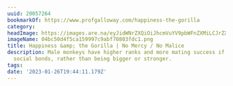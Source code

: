 ```yaml
---
uuid: 20057264
bookmarkOf: https://www.profgalloway.com/happiness-the-gorilla
category: 
headImage: https://images.are.na/eyJidWNrZXQiOiJhcmVuYV9pbWFnZXMiLCJrZXkiOiIyMDA1NzI2NC9vcmlnaW5hbF8wNGJjNTBkNGY1Y2ExNTk5OTdjOWFiZjcwODAzZmRjMS5wbmciLCJlZGl0cyI6eyJyZXNpemUiOnsid2lkdGgiOjEyMDAsImhlaWdodCI6MTIwMCwiZml0IjoiaW5zaWRlIiwid2l0aG91dEVubGFyZ2VtZW50Ijp0cnVlfSwid2VicCI6eyJxdWFsaXR5Ijo5MH0sImpwZWciOnsicXVhbGl0eSI6OTB9LCJyb3RhdGUiOm51bGx9fQ==?bc=0
imageName: 04bc50d4f5ca159997c9abf70803fdc1.png
title: Happiness &amp; the Gorilla | No Mercy / No Malice
description: Male monkeys have higher ranks and more mating success if they have more
  social bonds, rather than being bigger or stronger.
tags: 
date: '2023-01-26T19:44:11.179Z'
---
```

